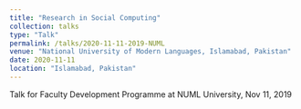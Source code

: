 ```yaml
---
title: "Research in Social Computing"
collection: talks
type: "Talk"
permalink: /talks/2020-11-11-2019-NUML
venue: "National University of Modern Languages, Islamabad, Pakistan"
date: 2020-11-11
location: "Islamabad, Pakistan"
---
```


Talk for Faculty Development Programme at NUML University, Nov 11, 2019
